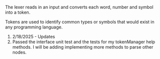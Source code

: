 <p>The lexer reads in an input and converts each word, number and symbol into a token.</p>
<p>Tokens are used to identify common types or symbols that would exist in any
programming language.</p>
<ol>
<li>2/18/2025 - Updates</li>
<li>Passed the interface unit test and the tests for my tokenManager help methods. I will be adding implementing more methods to parse other nodes.</li>
</ol>

